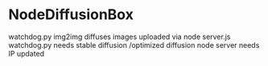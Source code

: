 # NodeDiffusionBox
watchdog.py img2img diffuses images uploaded via node server.js 
watchdog.py needs stable diffusion /optimized diffusion
node server needs IP updated
